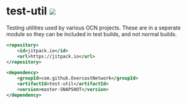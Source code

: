 # test-util [![](https://jitpack.io/v/OvercastNetwork/test-util.svg)](https://jitpack.io/#OvercastNetwork/test-util)

Testing utilities used by various OCN projects. These are in a seperate module so they can be included in test builds, and not normal builds.

```xml
<repository>
    <id>jitpack.io</id>
    <url>https://jitpack.io</url>
</repository>
```

```xml
<dependency>
    <groupId>com.github.OvercastNetwork</groupId>
    <artifactId>test-util</artifactId>
    <version>master-SNAPSHOT</version>
</dependency>
```
